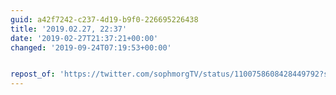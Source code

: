 ```yaml
---
guid: a42f7242-c237-4d19-b9f0-226695226438
title: '2019.02.27, 22:37'
date: '2019-02-27T21:37:21+00:00'
changed: '2019-09-24T07:19:53+00:00'


repost_of: 'https://twitter.com/sophmorgTV/status/1100758608428449792?s=19'
---
```


